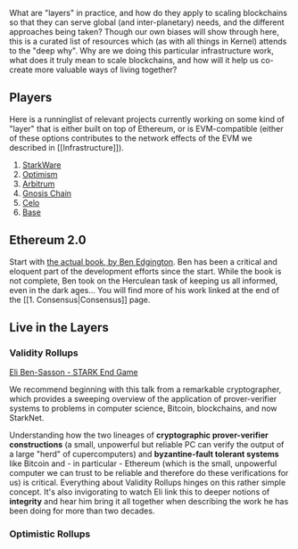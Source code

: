 What are "layers" in practice, and how do they apply to scaling blockchains so that they can serve global (and inter-planetary) needs, and the different approaches being taken? Though our own biases will show through here, this is a curated list of resources which (as with all things in Kernel) attends to the "deep why". Why are we doing this particular infrastructure work, what does it truly mean to scale blockchains, and how will it help us co-create more valuable ways of living together?

## Players

Here is a runninglist of relevant projects currently working on some kind of "layer" that is either built on top of Ethereum, or is EVM-compatible (either of these options contributes to the network effects of the EVM we described in [[Infrastructure]]).

1. [StarkWare](https://starkware.co/)
2. [Optimism](https://www.optimism.io/)
3. [Arbitrum](https://arbitrum.io/)
4. [Gnosis Chain](https://www.gnosis.io/)
5. [Celo](https://celo.org/)
6. [Base](https://base.org/)

## Ethereum 2.0

Start with [the actual book, by Ben Edgington](https://eth2book.info/latest/). Ben has been a critical and eloquent part of the development efforts since the start. While the book is not complete, Ben took on the Herculean task of keeping us all informed, even in the dark ages... You will find more of his work linked at the end of the [[1. Consensus|Consensus]] page.

## Live in the Layers

### Validity Rollups

[Eli Ben-Sasson - STARK End Game](https://www.youtube.com/watch?v=Y1L0CJmhQvc )

We recommend beginning with this talk from a remarkable cryptographer, which provides a sweeping overview of the application of prover-verifier systems to problems in computer science, Bitcoin, blockchains, and now StarkNet. 

Understanding how the two lineages of **cryptographic prover-verifier constructions** (a small, unpowerful but reliable PC can verify the output of a large "herd" of cupercomputers) and **byzantine-fault tolerant systems** like Bitcoin and - in particular - Ethereum (which is the small, unpowerful computer we can trust to be reliable and therefore do these verifications for us) is critical. Everything about Validity Rollups hinges on this rather simple concept. It's also invigorating to watch Eli link this to deeper notions of **integrity** and hear him bring it all together when describing the work he has been doing for more than two decades.

### Optimistic Rollups

